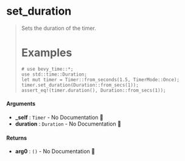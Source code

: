 # set\_duration

>  Sets the duration of the timer.
>  # Examples
>  ```
>  # use bevy_time::*;
>  use std::time::Duration;
>  let mut timer = Timer::from_seconds(1.5, TimerMode::Once);
>  timer.set_duration(Duration::from_secs(1));
>  assert_eq!(timer.duration(), Duration::from_secs(1));
>  ```

#### Arguments

- **\_self** : `Timer` \- No Documentation 🚧
- **duration** : `Duration` \- No Documentation 🚧

#### Returns

- **arg0** : `()` \- No Documentation 🚧